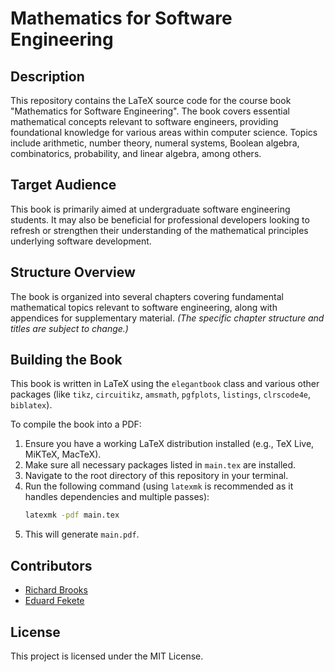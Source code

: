 # Mathematics for Software Engineering

## Description

This repository contains the LaTeX source code for the course book "Mathematics for Software Engineering". The book covers essential mathematical concepts relevant to software engineers, providing foundational knowledge for various areas within computer science. Topics include arithmetic, number theory, numeral systems, Boolean algebra, combinatorics, probability, and linear algebra, among others.

## Target Audience

This book is primarily aimed at undergraduate software engineering students. It may also be beneficial for professional developers looking to refresh or strengthen their understanding of the mathematical principles underlying software development.

## Structure Overview

The book is organized into several chapters covering fundamental mathematical topics relevant to software engineering, along with appendices for supplementary material. *(The specific chapter structure and titles are subject to change.)*

## Building the Book

This book is written in LaTeX using the `elegantbook` class and various other packages (like `tikz`, `circuitikz`, `amsmath`, `pgfplots`, `listings`, `clrscode4e`, `biblatex`).

To compile the book into a PDF:

1.  Ensure you have a working LaTeX distribution installed (e.g., TeX Live, MiKTeX, MacTeX).
2.  Make sure all necessary packages listed in `main.tex` are installed.
3.  Navigate to the root directory of this repository in your terminal.
4.  Run the following command (using `latexmk` is recommended as it handles dependencies and multiple passes):
    ```bash
    latexmk -pdf main.tex
    ```
5.  This will generate `main.pdf`.

## Contributors

*   [Richard Brooks](https://github.com/RBrooksDK)
*   [Eduard Fekete](https://github.com/fredoslav2004)

## License

This project is licensed under the MIT License.
